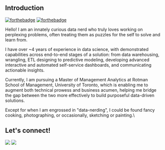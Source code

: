 ## Introduction
[![forthebadge](https://forthebadge.com/images/badges/makes-people-smile.svg)](https://forthebadge.com)
[![forthebadge](https://forthebadge.com/images/badges/built-with-love.svg)](https://forthebadge.com)

Hello! I am an innately curious data nerd who truly loves working on perplexing problems, often treating them as puzzles for the self to solve and learn from.

I have over ~4 years of experience in data science, with demonstrated capabilities across end-to-end stages of a solution: from data warehousing, wrangling, ETL designing to predictive modeling, developing advanced interactive and automated self-service dashboards, and communicating actionable insights.

Currently, I am pursuing a Master of Management Analytics at Rotman School of Management, University of Toronto, which is enabling me to augment both technical prowess and business acumen, helping me bridge the gap between the two more effectively to build purposeful data-driven solutions.

Except for when I am engrossed in "data-nerding", I could be found fancy cooking, photographing, or occasionally, sketching or painting.\

## Let's connect!
[![](https://img.shields.io/badge/LinkedIn-vdivyansh-informational?style=for-the-badge&logo=linkedin)](https://www.linkedin.com/in/vdivyansh/)
[![](https://img.shields.io/badge/Gmail-divyansh.app-red?style=for-the-badge&logo=gmail)](mailto:divyansh.app@gmail.com)
